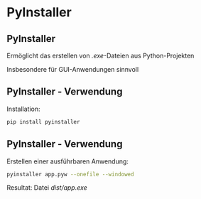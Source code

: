 # PyInstaller

## PyInstaller

Ermöglicht das erstellen von _.exe_-Dateien aus Python-Projekten

Insbesondere für GUI-Anwendungen sinnvoll

## PyInstaller - Verwendung

Installation:

```bash
pip install pyinstaller
```

## PyInstaller - Verwendung

Erstellen einer ausführbaren Anwendung:

```bash
pyinstaller app.pyw --onefile --windowed
```

Resultat: Datei _dist/app.exe_
